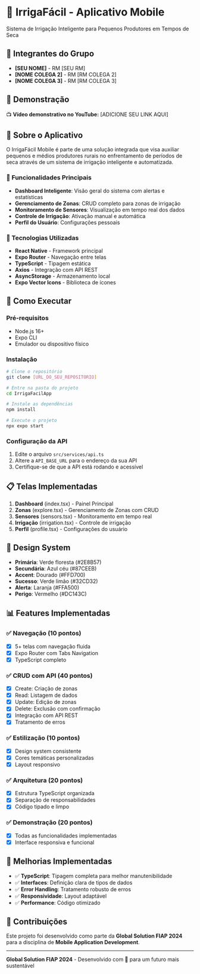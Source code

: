 # 🌱 IrrigaFácil - Aplicativo Mobile

Sistema de Irrigação Inteligente para Pequenos Produtores em Tempos de Seca

## 👥 Integrantes do Grupo

- **[SEU NOME]** - RM [SEU RM]
- **[NOME COLEGA 2]** - RM [RM COLEGA 2]
- **[NOME COLEGA 3]** - RM [RM COLEGA 3]

## 🎥 Demonstração

📺 **Vídeo demonstrativo no YouTube:** [ADICIONE SEU LINK AQUI]

## 📱 Sobre o Aplicativo

O IrrigaFácil Mobile é parte de uma solução integrada que visa auxiliar pequenos e médios produtores rurais no enfrentamento de períodos de seca através de um sistema de irrigação inteligente e automatizada.

### 🎯 Funcionalidades Principais

- **Dashboard Inteligente**: Visão geral do sistema com alertas e estatísticas
- **Gerenciamento de Zonas**: CRUD completo para zonas de irrigação  
- **Monitoramento de Sensores**: Visualização em tempo real dos dados
- **Controle de Irrigação**: Ativação manual e automática
- **Perfil do Usuário**: Configurações pessoais

### 🚀 Tecnologias Utilizadas

- **React Native** - Framework principal
- **Expo Router** - Navegação entre telas
- **TypeScript** - Tipagem estática
- **Axios** - Integração com API REST
- **AsyncStorage** - Armazenamento local
- **Expo Vector Icons** - Biblioteca de ícones

## 🚀 Como Executar

### Pré-requisitos
- Node.js 16+
- Expo CLI
- Emulador ou dispositivo físico

### Instalação
```bash
# Clone o repositório
git clone [URL_DO_SEU_REPOSITORIO]

# Entre na pasta do projeto
cd IrrigaFacilApp

# Instale as dependências
npm install

# Execute o projeto
npx expo start
```

### Configuração da API
1. Edite o arquivo `src/services/api.ts`
2. Altere a `API_BASE_URL` para o endereço da sua API
3. Certifique-se de que a API está rodando e acessível

## 📋 Telas Implementadas

1. **Dashboard** (index.tsx) - Painel Principal  
2. **Zonas** (explore.tsx) - Gerenciamento de Zonas com CRUD
3. **Sensores** (sensors.tsx) - Monitoramento em tempo real
4. **Irrigação** (irrigation.tsx) - Controle de irrigação
5. **Perfil** (profile.tsx) - Configurações do usuário

## 🎨 Design System

- **Primária**: Verde floresta (#2E8B57)
- **Secundária**: Azul céu (#87CEEB)  
- **Accent**: Dourado (#FFD700)
- **Sucesso**: Verde limão (#32CD32)
- **Alerta**: Laranja (#FFA500)
- **Perigo**: Vermelho (#DC143C)

## 📊 Features Implementadas

### ✅ Navegação (10 pontos)
- [x] 5+ telas com navegação fluida
- [x] Expo Router com Tabs Navigation
- [x] TypeScript completo

### ✅ CRUD com API (40 pontos)  
- [x] Create: Criação de zonas
- [x] Read: Listagem de dados
- [x] Update: Edição de zonas
- [x] Delete: Exclusão com confirmação
- [x] Integração com API REST
- [x] Tratamento de erros

### ✅ Estilização (10 pontos)
- [x] Design system consistente
- [x] Cores temáticas personalizadas
- [x] Layout responsivo

### ✅ Arquitetura (20 pontos)
- [x] Estrutura TypeScript organizada
- [x] Separação de responsabilidades  
- [x] Código tipado e limpo

### ✅ Demonstração (20 pontos)
- [x] Todas as funcionalidades implementadas
- [x] Interface responsiva e funcional

## 🔧 Melhorias Implementadas

- ✅ **TypeScript**: Tipagem completa para melhor manutenibilidade
- ✅ **Interfaces**: Definição clara de tipos de dados
- ✅ **Error Handling**: Tratamento robusto de erros
- ✅ **Responsividade**: Layout adaptável
- ✅ **Performance**: Código otimizado

## 🤝 Contribuições

Este projeto foi desenvolvido como parte da **Global Solution FIAP 2024** para a disciplina de **Mobile Application Development**.

---

**Global Solution FIAP 2024** - Desenvolvido com 💚 para um futuro mais sustentável
